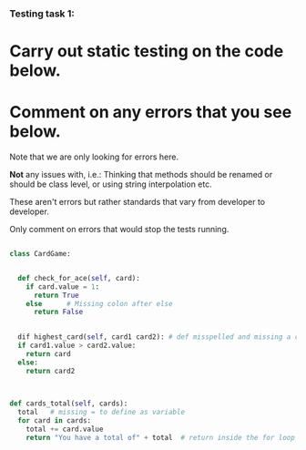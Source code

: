 ### Testing task 1:

# Carry out static testing on the code below.
# Comment on any errors that you see below.

Note that we are only looking for errors here.

**Not** any issues with, i.e.: 
Thinking that methods should be renamed or should be class level, or using string interpolation etc. 

These aren't errors but rather standards that vary from developer to developer. 

Only comment on errors that would stop the tests running.

```python

class CardGame:


  def check_for_ace(self, card):
    if card.value = 1:
      return True
    else      # Missing colon after else
      return False
   

  dif highest_card(self, card1 card2): # def misspelled and missing a comma between card1 and card2
  if card1.value > card2.value:
    return card
  else:
    return card2
  


def cards_total(self, cards):
  total   # missing = to define as variable
  for card in cards:
    total += card.value
    return "You have a total of" + total  # return inside the for loop
  
```
